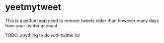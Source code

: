 # yeetmytweet
This is a python app used to remove tweets older than however many days from your twitter account

TODO: anything to do with twitter lol